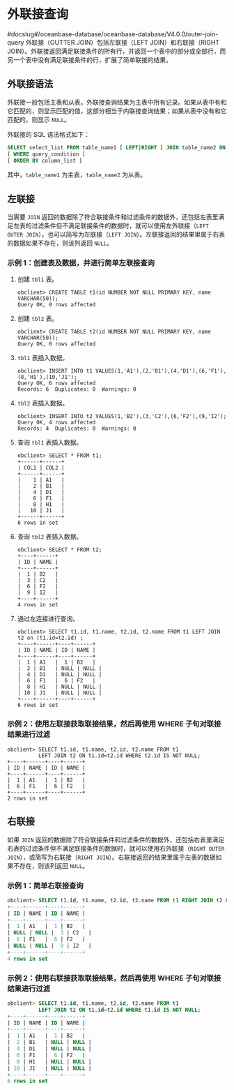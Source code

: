 # 外联接查询
#docslug#/oceanbase-database/oceanbase-database/V4.0.0/outer-join-query
外联接（OUTTER JOIN）包括左联接（LEFT JOIN）和右联接（RIGHT JOIN）。外联接返回满足联接条件的所有行，并返回一个表中的部分或全部行，而另一个表中没有满足联接条件的行，扩展了简单联接的结果。

## 外联接语法

外联接一般包括主表和从表。外联接查询结果为主表中所有记录。如果从表中有和它匹配的，则显示匹配的值，这部分相当于内联接查询结果；如果从表中没有和它匹配的，则显示 `NULL`。

外联接的 SQL 语法格式如下：

```sql
SELECT select_list FROM table_name1 [ LEFT|RIGHT ] JOIN table_name2 ON join_condition
[ WHERE query_condition ]
[ ORDER BY column_list ]
```

其中，`table_name1` 为主表，`table_name2` 为从表。

## 左联接

当需要 `JOIN` 返回的数据除了符合联接条件和过滤条件的数据外，还包括左表里满足左表的过滤条件但不满足联接条件的数据时，就可以使用左外联接（`LEFT OUTER JOIN`），也可以简写为左联接（`LEFT JOIN`）。左联接返回的结果里属于右表的数据如果不存在，则该列返回 `NULL`。

### 示例 1：创建表及数据，并进行简单左联接查询

1. 创建 `tbl1` 表。

   ```unknow
   obclient> CREATE TABLE t1(id NUMBER NOT NULL PRIMARY KEY, name VARCHAR(50));
   Query OK, 0 rows affected
   ```

2. 创建 `tbl2` 表。

   ```unknow
   obclient> CREATE TABLE t2(id NUMBER NOT NULL PRIMARY KEY, name VARCHAR(50));
   Query OK, 0 rows affected
   ```

3. `tbl1` 表插入数据。

   ```unknow
   obclient> INSERT INTO t1 VALUES(1,'A1'),(2,'B1'),(4,'D1'),(6,'F1'),(8,'H1'),(10,'J1');
   Query OK, 6 rows affected
   Records: 6  Duplicates: 0  Warnings: 0
   ```

4. `tbl2` 表插入数据。

   ```unknow
   obclient> INSERT INTO t2 VALUES(1,'B2'),(3,'C2'),(6,'F2'),(9,'I2');
   Query OK, 4 rows affected
   Records: 4  Duplicates: 0  Warnings: 0
   ```

5. 查询 `tbl1` 表插入数据。

   ```unknow
   obclient> SELECT * FROM t1;
   +------+------+
   | COL1 | COL2 |
   +------+------+
   |    1 | A1   |
   |    2 | B1   |
   |    4 | D1   |
   |    6 | F1   |
   |    8 | H1   |
   |   10 | J1   |
   +------+------+
   6 rows in set
   ```

6. 查询 `tbl2` 表插入数据。

   ```unknow
   obclient> SELECT * FROM t2;
   +----+------+
   | ID | NAME |
   +----+------+
   |  1 | B2   |
   |  3 | C2   |
   |  6 | F2   |
   |  9 | I2   |
   +----+------+
   4 rows in set
   ```

7. 通过左连接进行查询。

   ```unknow
   obclient> SELECT t1.id, t1.name, t2.id, t2.name FROM t1 LEFT JOIN t2 on (t1.id=t2.id) ;
   +----+------+----+------+
   | ID | NAME | ID | NAME |
   +----+------+----+------+
   |  1 | A1   |  1 | B2   |
   |  2 | B1   | NULL | NULL |
   |  4 | D1   | NULL | NULL |
   |  6 | F1   |  6 | F2   |
   |  8 | H1   | NULL | NULL |
   | 10 | J1   | NULL | NULL |
   +----+------+----+------+
   6 rows in set
   ```

### 示例 2：使用左联接获取联接结果，然后再使用 WHERE 子句对联接结果进行过滤

```unknow
obclient> SELECT t1.id, t1.name, t2.id, t2.name FROM t1 
          LEFT JOIN t2 ON t1.id=t2.id WHERE t2.id IS NOT NULL;
+----+------+----+------+
| ID | NAME | ID | NAME |
+----+------+----+------+
|  1 | A1   |  1 | B2   |
|  6 | F1   |  6 | F2   |
+----+------+----+------+
2 rows in set
```

右联接
------------------------

如果 `JOIN` 返回的数据除了符合联接条件和过滤条件的数据外，还包括右表里满足右表的过滤条件但不满足联接条件的数据时，就可以使用右外联接（`RIGHT OUTER JOIN`），或简写为右联接（`RIGHT JOIN`）。右联接返回的结果里属于左表的数据如果不存在，则该列返回 `NULL`。

### 示例 1：简单右联接查询

```sql
obclient> SELECT t1.id, t1.name, t2.id, t2.name FROM t1 RIGHT JOIN t2 ON t1.id=t2.id;
+----+------+----+------+
| ID | NAME | ID | NAME |
+----+------+----+------+
|  1 | A1   |  1 | B2   |
| NULL | NULL |  3 | C2   |
|  6 | F1   |  6 | F2   |
| NULL | NULL |  9 | I2   |
+----+------+----+------+
4 rows in set
```

### 示例 2：使用右联接获取联接结果，然后再使用 WHERE 子句对联接结果进行过滤

```sql
obclient> SELECT t1.id, t1.name, t2.id, t2.name FROM t1 
          LEFT JOIN t2 ON t1.id=t2.id WHERE t1.id IS NOT NULL;
+----+------+----+------+
| ID | NAME | ID | NAME |
+----+------+----+------+
|  1 | A1   |  1 | B2   |
|  2 | B1   | NULL | NULL |
|  4 | D1   | NULL | NULL |
|  6 | F1   |  6 | F2   |
|  8 | H1   | NULL | NULL |
| 10 | J1   | NULL | NULL |
+----+------+----+------+
6 rows in set
```
